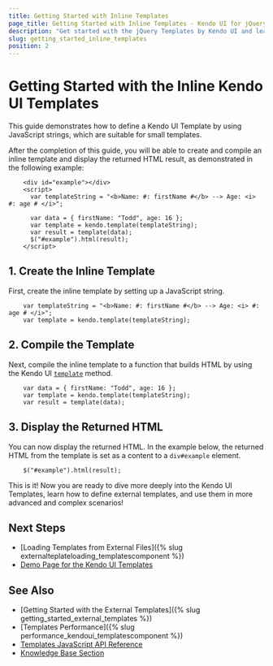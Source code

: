 ```yaml
---
title: Getting Started with Inline Templates 
page_title: Getting Started with Inline Templates - Kendo UI for jQuery Templates 
description: "Get started with the jQuery Templates by Kendo UI and learn how to create and compile an inline template and display the returned HTML result."
slug: getting_started_inline_templates
position: 2
---
```


# Getting Started with the Inline Kendo UI Templates

This guide demonstrates how to define a Kendo UI Template by using JavaScript strings, which are suitable for small templates.

After the completion of this guide, you will be able to create and compile an inline template and display the returned HTML result, as demonstrated in the following example:

```dojo
    <div id="example"></div>
    <script>
      var templateString = "<b>Name: #: firstName #</b> --> Age: <i> #: age # </i>";
      
      var data = { firstName: "Todd", age: 16 };
      var template = kendo.template(templateString);
      var result = template(data); 
      $("#example").html(result); 
    </script>
```

## 1. Create the Inline Template 

First, create the inline template by setting up a JavaScript string.

```
    var templateString = "<b>Name: #: firstName #</b> --> Age: <i> #: age # </i>";
    var template = kendo.template(templateString);
```

## 2. Compile the Template

Next, compile the inline template to a function that builds HTML by using the Kendo UI [`template`](/api/javascript/kendo/methods/template) method.
    
```
    var data = { firstName: "Todd", age: 16 };
    var template = kendo.template(templateString);
    var result = template(data);
```

## 3. Display the Returned HTML  

You can now display the returned HTML. In the example below, the returned HTML from the template is set as a content to a `div#example` element. 

```
    $("#example").html(result);
```

This is it! Now you are ready to dive more deeply into the Kendo UI Templates, learn how to define external templates, and use them in more advanced and complex scenarios!

## Next Steps

* [Loading Templates from External Files]({% slug externalteplateloading_templatescomponent %})
* [Demo Page for the Kendo UI Templates](https://demos.telerik.com/kendo-ui/templates/index)

## See Also

* [Getting Started with the External Templates]({% slug getting_started_external_templates %})
* [Templates Performance]({% slug performance_kendoui_templatescomponent %})
* [Templates JavaScript API Reference](/api/javascript/kendo/methods/template)
* [Knowledge Base Section](/knowledge-base)


